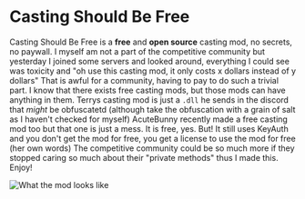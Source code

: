 # Casting Should Be Free
Casting Should Be Free is a **free** and **open source** casting mod, no secrets, no paywall.
I myself am not a part of the competitive community but yesterday I joined some servers and looked around, everything I could see was toxicity and "oh use this casting mod, it only costs x dollars instead of y dollars"
That is awful for a community, having to pay to do such a trivial part.
I know that there exists free casting mods, but those mods can have anything in them. Terrys casting mod is just a `.dll` he sends in the discord that *might* be obfuscatetd (although take the obfuscation with a grain of salt as I haven't checked for myself)
AcuteBunny recently made a free casting mod too but that one is just a mess. It is free, yes. But! It still uses KeyAuth and you don't get the mod for free, you get a license to use the mod for free (her own words)
The competitive community could be so much more if they stopped caring so much about their "private methods" thus I made this.
Enjoy!

![What the mod looks like](https://github.com/HanSolo1000Falcon/CastingShouldBeFree/blob/master/CastingShouldBeFree/Resources/Sk%C3%A4rmbild%202025-09-16%20204251.png)